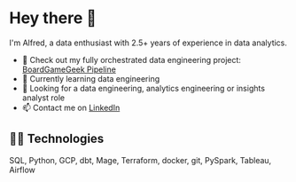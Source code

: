 # Hey there 👋

I'm Alfred, a data enthusiast with 2.5+ years of experience in data analytics.

- 🎲 Check out my fully orchestrated data engineering project: [BoardGameGeek Pipeline](https://github.com/alfredzou/BoardGameGeek_Pipeline)
- 🌱 Currently learning data engineering
- 🔭 Looking for a data engineering, analytics engineering or insights analyst role
- 📫 Contact me on [LinkedIn](https://www.linkedin.com/in/alfred-zou/)

## 👨‍💻 Technologies

SQL, Python, GCP, dbt, Mage, Terraform, docker, git, PySpark, Tableau, Airflow
